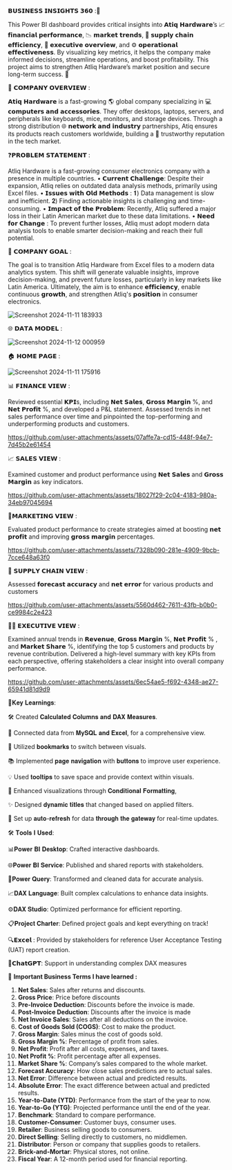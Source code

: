 𝗕𝗨𝗦𝗜𝗡𝗘𝗦𝗦 𝗜𝗡𝗦𝗜𝗚𝗛𝗧𝗦 𝟯𝟲𝟬 :🚀

This Power BI dashboard provides critical insights into 𝗔𝘁𝗶𝗾 𝗛𝗮𝗿𝗱𝘄𝗮𝗿𝗲’s 📈 𝗳𝗶𝗻𝗮𝗻𝗰𝗶𝗮𝗹 𝗽𝗲𝗿𝗳𝗼𝗿𝗺𝗮𝗻𝗰𝗲, 📉 𝗺𝗮𝗿𝗸𝗲𝘁 𝘁𝗿𝗲𝗻𝗱𝘀, 🔗 𝘀𝘂𝗽𝗽𝗹𝘆 𝗰𝗵𝗮𝗶𝗻 𝗲𝗳𝗳𝗶𝗰𝗶𝗲𝗻𝗰𝘆, 👥 𝗲𝘅𝗲𝗰𝘂𝘁𝗶𝘃𝗲 𝗼𝘃𝗲𝗿𝘃𝗶𝗲𝘄, and ⚙️ 𝗼𝗽𝗲𝗿𝗮𝘁𝗶𝗼𝗻𝗮𝗹 𝗲𝗳𝗳𝗲𝗰𝘁𝗶𝘃𝗲𝗻𝗲𝘀𝘀. By visualizing key metrics, it helps the company make informed decisions, streamline operations, and boost profitability. This project aims to strengthen Atliq Hardware’s market position and secure long-term success. 🌟

🏢 𝗖𝗢𝗠𝗣𝗔𝗡𝗬 𝗢𝗩𝗘𝗥𝗩𝗜𝗘𝗪 :

𝗔𝘁𝗶𝗾 𝗛𝗮𝗿𝗱𝘄𝗮𝗿𝗲 is a fast-growing 🌎 global company specializing in 💻 𝗰𝗼𝗺𝗽𝘂𝘁𝗲𝗿𝘀 𝗮𝗻𝗱 𝗮𝗰𝗰𝗲𝘀𝘀𝗼𝗿𝗶𝗲𝘀. They offer desktops, laptops, servers, and peripherals like keyboards, mice, monitors, and storage devices. Through a strong distribution 🌐 𝗻𝗲𝘁𝘄𝗼𝗿𝗸 𝗮𝗻𝗱 𝗶𝗻𝗱𝘂𝘀𝘁𝗿𝘆 partnerships, Atiq ensures its products reach customers worldwide, building a 🤝 trustworthy reputation in the tech market.

❓𝗣𝗥𝗢𝗕𝗟𝗘𝗠 𝗦𝗧𝗔𝗧𝗘𝗠𝗘𝗡𝗧 :

  Atliq Hardware is a fast-growing consumer electronics company with a presence in multiple countries.
                                                • 𝗖𝘂𝗿𝗿𝗲𝗻𝘁 𝗖𝗵𝗮𝗹𝗹𝗲𝗻𝗴𝗲: Despite their expansion, Atliq relies on outdated data analysis methods, primarily using Excel files.
              • 𝗜𝘀𝘀𝘂𝗲𝘀 𝘄𝗶𝘁𝗵 𝗢𝗹𝗱 𝗠𝗲𝘁𝗵𝗼𝗱𝘀 :    𝟏) Data management is slow and inefficient.        𝟐) Finding actionable insights is challenging and time-consuming.
              • 𝗜𝗺𝗽𝗮𝗰𝘁 𝗼𝗳 𝘁𝗵𝗲 𝗣𝗿𝗼𝗯𝗹𝗲𝗺: Recently, Atliq suffered a major loss in their Latin American market due to these data limitations.
              • 𝗡𝗲𝗲𝗱 𝗳𝗼𝗿 𝗖𝗵𝗮𝗻𝗴𝗲 : To prevent further losses, Atliq must adopt modern data analysis tools to enable smarter decision-making and reach their full potential.

🎯 𝗖𝗢𝗠𝗣𝗔𝗡𝗬 𝗚𝗢𝗔𝗟 :

The goal is to transition Atliq Hardware from Excel files to a modern data analytics system. This shift will generate valuable insights, improve decision-making, and prevent future losses, particularly in key markets like Latin America. Ultimately, the aim is to enhance  𝗲𝗳𝗳𝗶𝗰𝗶𝗲𝗻𝗰𝘆, enable continuous  𝗴𝗿𝗼𝘄𝘁𝗵, and strengthen Atliq's 𝗽𝗼𝘀𝗶𝘁𝗶𝗼𝗻 in consumer electronics.

![Screenshot 2024-11-11 183933](https://github.com/user-attachments/assets/cb625957-9b43-4bda-8ad3-e60a040ba57f) 

🌐 𝗗𝗔𝗧𝗔 𝗠𝗢𝗗𝗘𝗟 :

![Screenshot 2024-11-12 000959](https://github.com/user-attachments/assets/45ee3e74-5f06-4d7f-a721-ddd6e154df3b)

🏠 𝗛𝗢𝗠𝗘 𝗣𝗔𝗚𝗘 :

![Screenshot 2024-11-11 175916](https://github.com/user-attachments/assets/6f778d0b-305d-4599-a832-13b3dbc902d7) 

📊 𝗙𝗜𝗡𝗔𝗡𝗖𝗘 𝗩𝗜𝗘𝗪 :

Reviewed essential 𝗞𝗣𝗜s, including 𝗡𝗲𝘁 𝗦𝗮𝗹𝗲𝘀, 𝗚𝗿𝗼𝘀𝘀 𝗠𝗮𝗿𝗴𝗶𝗻 %, and 𝗡𝗲𝘁 𝗣𝗿𝗼𝗳𝗶𝘁 %, and developed a P&L statement. Assessed trends in net sales performance over time and pinpointed the top-performing and underperforming products and customers.

https://github.com/user-attachments/assets/07affe7a-cd15-448f-94e7-7d45b2e61454

📈 𝗦𝗔𝗟𝗘𝗦 𝗩𝗜𝗘𝗪 :

Examined customer and product performance using 𝗡𝗲𝘁 𝗦𝗮𝗹𝗲𝘀 and 𝗚𝗿𝗼𝘀𝘀 𝗠𝗮𝗿𝗴𝗶𝗻 as key indicators.

https://github.com/user-attachments/assets/18027f29-2c04-4183-980a-34eb97045694

💸𝗠𝗔𝗥𝗞𝗘𝗧𝗜𝗡𝗚 𝗩𝗜𝗘𝗪 :

Evaluated product performance to create strategies aimed at boosting  𝗻𝗲𝘁 𝗽𝗿𝗼𝗳𝗶𝘁 and improving  𝗴𝗿𝗼𝘀𝘀 𝗺𝗮𝗿𝗴𝗶𝗻 percentages.

https://github.com/user-attachments/assets/7328b090-281e-4909-9bcb-7cce648a63f0

🚚 𝗦𝗨𝗣𝗣𝗟𝗬 𝗖𝗛𝗔𝗜𝗡 𝗩𝗜𝗘𝗪 :

Assessed  𝗳𝗼𝗿𝗲𝗰𝗮𝘀𝘁 𝗮𝗰𝗰𝘂𝗿𝗮𝗰𝘆 and 𝗻𝗲𝘁 𝗲𝗿𝗿𝗼𝗿 for various products and customers

https://github.com/user-attachments/assets/5560d462-7611-43fb-b0b0-ce9984c2e423

👩‍💻 𝗘𝗫𝗘𝗖𝗨𝗧𝗜𝗩𝗘 𝗩𝗜𝗘𝗪 :

Examined annual trends in 𝗥𝗲𝘃𝗲𝗻𝘂𝗲, 𝗚𝗿𝗼𝘀𝘀 𝗠𝗮𝗿𝗴𝗶𝗻 %, 𝗡𝗲𝘁 𝗣𝗿𝗼𝗳𝗶𝘁 % , and 𝗠𝗮𝗿𝗸𝗲𝘁 𝗦𝗵𝗮𝗿𝗲 %, identifying the top 5 customers and products by revenue contribution. Delivered a high-level summary with key KPIs from each perspective, offering stakeholders a clear insight into overall company performance.

https://github.com/user-attachments/assets/6ec54ae5-f692-4348-ae27-65941d81d9d9

📍𝐊𝐞𝐲 𝐋𝐞𝐚𝐫𝐧𝐢𝐧𝐠𝐬:

🛠️ Created 𝐂𝐚𝐥𝐜𝐮𝐥𝐚𝐭𝐞𝐝 𝐂𝐨𝐥𝐮𝐦𝐧𝐬 𝐚𝐧𝐝 𝐃𝐀𝐗 𝐌𝐞𝐚𝐬𝐮𝐫𝐞𝐬.

🔗 Connected data from 𝐌𝐲𝐒𝐐𝐋 𝐚𝐧𝐝 𝐄𝐱𝐜𝐞𝐥, for a comprehensive view.

📖 Utilized 𝐛𝐨𝐨𝐤𝐦𝐚𝐫𝐤𝐬 to switch between visuals.

📚 Implemented 𝐩𝐚𝐠𝐞 𝐧𝐚𝐯𝐢𝐠𝐚𝐭𝐢𝐨𝐧 with 𝐛𝐮𝐭𝐭𝐨𝐧𝐬 to improve user experience.

💡 Used 𝐭𝐨𝐨𝐥𝐭𝐢𝐩𝐬 to save space and provide context within visuals.

🎨 Enhanced visualizations through 𝐂𝐨𝐧𝐝𝐢𝐭𝐢𝐨𝐧𝐚𝐥 𝐅𝐨𝐫𝐦𝐚𝐭𝐭𝐢𝐧𝐠,

✨ Designed 𝐝𝐲𝐧𝐚𝐦𝐢𝐜 𝐭𝐢𝐭𝐥𝐞𝐬 that changed based on applied filters.

🔄 Set up 𝐚𝐮𝐭𝐨-𝐫𝐞𝐟𝐫𝐞𝐬𝐡 for data 𝐭𝐡𝐫𝐨𝐮𝐠𝐡 𝐭𝐡𝐞 𝐠𝐚𝐭𝐞𝐰𝐚𝐲 for real-time updates.



🛠️ 𝐓𝐨𝐨𝐥𝐬 𝐈 𝐔𝐬𝐞𝐝:

📊𝐏𝐨𝐰𝐞𝐫 𝐁𝐈 𝐃𝐞𝐬𝐤𝐭𝐨𝐩: Crafted interactive dashboards.

🌐𝐏𝐨𝐰𝐞𝐫 𝐁𝐈 𝐒𝐞𝐫𝐯𝐢𝐜𝐞: Published and shared reports with stakeholders.

🔄𝐏𝐨𝐰𝐞𝐫 𝐐𝐮𝐞𝐫𝐲: Transformed and cleaned data for accurate analysis.

📈𝐃𝐀𝐗 𝐋𝐚𝐧𝐠𝐮𝐚𝐠𝐞: Built complex calculations to enhance data insights.

⚙️𝐃𝐀𝐗 𝐒𝐭𝐮𝐝𝐢𝐨: Optimized performance for efficient reporting.

📋𝐏𝐫𝐨𝐣𝐞𝐜𝐭 𝐂𝐡𝐚𝐫𝐭𝐞𝐫: Defined project goals and kept everything on track! 

🔍𝗘𝘅𝗰𝗲𝗹 : Provided by stakeholders for reference User Acceptance Testing (UAT) report creation.

🤝𝗖𝗵𝗮𝘁𝗚𝗣𝗧: Support in understanding complex DAX measures


📝 **Important Business Terms I have learned :**

1.  **Net Sales**: Sales after returns and discounts.
2.  **Gross Price**: Price before discounts
3.  **Pre-Invoice Deduction**: Discounts before the invoice is made.
5.  **Post-Invoice Deduction**: Discounts after the invoice is made
6.  **Net Invoice Sales**: Sales after all deductions on the invoice.
7.  **Cost of Goods Sold (COGS)**: Cost to make the product.
8.  **Gross Margin**: Sales minus the cost of goods sold.
9.  **Gross Margin %**: Percentage of profit from sales.
10. **Net Profit**: Profit after all costs, expenses, and taxes.
11. **Net Profit %**: Profit percentage after all expenses.
12. **Market Share %**: Company’s sales compared to the whole market.
13. **Forecast Accuracy**: How close sales predictions are to actual sales.
14. **Net Error**: Difference between actual and predicted results.
15. **Absolute Error**: The exact difference between actual and predicted results.
16. **Year-to-Date (YTD)**: Performance from the start of the year to now.
17. **Year-to-Go (YTG)**: Projected performance until the end of the year.
18. **Benchmark**: Standard to compare performance.
19. **Customer-Consumer**: Customer buys, consumer uses.
20. **Retailer**: Business selling goods to consumers.
21. **Direct Selling**: Selling directly to customers, no middlemen.
22. **Distributor**: Person or company that supplies goods to retailers.
23. **Brick-and-Mortar**: Physical stores, not online.
24. **Fiscal Year**: A 12-month period used for financial reporting.





























